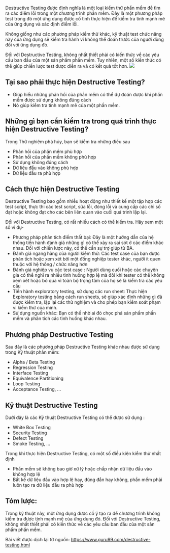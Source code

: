 Destructive Testing được định nghĩa là một loại kiểm thử phần mềm để tìm ra các điểm lỗi trong một chương trình phần mềm. Đây là một phương pháp test trong đó một ứng dụng được cố tình thực hiện để  kiểm tra tính mạnh mẽ của ứng dụng và xác định điểm lỗi.

Không giống như các phương pháp kiểm thử khác, kỹ thuật test chức năng này của ứng dụng sẽ kiểm tra hành vi không thể đoán trước của người dùng đối với ứng dụng đó.

Đối với Destructive Testing, không nhất thiết phải có kiến thức về các yêu cầu ban đầu của một sản phẩm phần mềm. Tuy nhiên, một số kiến thức có thể giúp chiến lược test được diễn ra và có kết quả tốt hơn.
![](https://images.viblo.asia/3a3de1e7-d00d-4391-87f6-21a327ae31cb.png)

## Tại sao phải thực hiện Destructive Testing?
* Giúp hiểu những phản hồi của phần mềm có thể dự đoán được khi phần mềm được sử dụng không đúng cách
* Nó giúp kiểm tra tính mạnh mẽ của một phần mềm.
## Những gì bạn cần kiểm tra trong quá trình thực hiện Destructive Testing?
Trong Thử nghiệm phá hủy, bạn sẽ kiểm tra những điều sau

* Phản hồi của phần mềm phù hợp
* Phản hồi của phần mềm không phù hợp
* Sử dụng không đúng cách
* Dữ liệu đầu vào không phù hợp
* Dữ liệu đầu ra phù hợp

## Cách thực hiện Destructive Testing
Destructive Testing bao gồm nhiều hoạt động như thiết kế một tập hợp các test script, thực thi các test script, sửa lỗi, đóng lỗi và cung cấp các chỉ số đạt hoặc không đạt cho các bên liên quan vào cuối quá trình lặp lại.

Đối với Destructive Testing, có rất nhiều cách có thể kiểm tra. Hãy xem một số ví dụ-

* Phương pháp phân tích điểm thất bại: Đây là một hướng dẫn của hệ thống tiến hành đánh giá những gì có thể xảy ra sai sót ở các điểm khác nhau. Đối với chiến lược này, có thể cần sự trợ giúp từ BA.
* Đánh giá ngang hàng của người kiểm thử: Các test case của bạn được phân tích hoặc xem xét bởi một đồng nghiệp tester khác, người ít quen thuộc với hệ thống / chức năng hơn
* Đánh giá nghiệp vụ các test case : Người dùng cuối hoặc các chuyên gia có thể nghĩ ra nhiều tình huống hợp lệ mà đôi khi tester có thể không xem xét hoặc bỏ qua vì toàn bộ trọng tâm của họ sẽ là kiểm tra các yêu cầu
* Tiến hành exploratory testing, sử dụng các run sheet: Thực hiện Exploratory testing bằng cách run sheets, sẽ giúp xác định những gì đã được kiểm tra, lặp lại các thử nghiệm và cho phép bạn kiểm soát phạm vi kiểm thử của mình.
* Sử dụng nguồn khác: Bạn có thể nhờ ai đó chọc phá sản phẩm phần mềm và phân tích các tình huống khác nhau.

## Phương pháp Destructive Testing
Sau đây là các phương pháp Destructive Testing khác nhau được sử dụng trong Kỹ thuật phần mềm:

* Alpha / Beta Testing
* Regression Testing
* Interface Testing
* Equivalence Partitioning
* Loop Testing
* Acceptance Testing, ...

## Kỹ thuật Destructive Testing
Dưới đây là các Kỹ thuật Destructive Testing có thể được sử dụng :

* White Box Testing
* Security Testing
* Defect Testing
* Smoke Testing, ...

Trong khi thực hiện Destructive Testing, có một số điều kiện kiểm thử nhất định

* Phần mềm sẽ không bao giờ xử lý hoặc chấp nhận dữ liệu đầu vào không hợp lệ
* Bất kể dữ liệu đầu vào hợp lệ hay, đúng đắn hay không, phần mềm phải luôn tạo ra dữ liệu đầu ra phù hợp

## Tóm lược:

Trong kỹ thuật này, một ứng dụng được cố ý tạo ra để chương trình không kiểm tra được tính mạnh mẽ của ứng dụng đó.
Đối với Destructive Testing, không nhất thiết phải có kiến thức về các yêu cầu ban đầu của một sản phẩm phần mềm.

Bài viết được dịch lại từ nguồn: https://www.guru99.com/destructive-testing.html